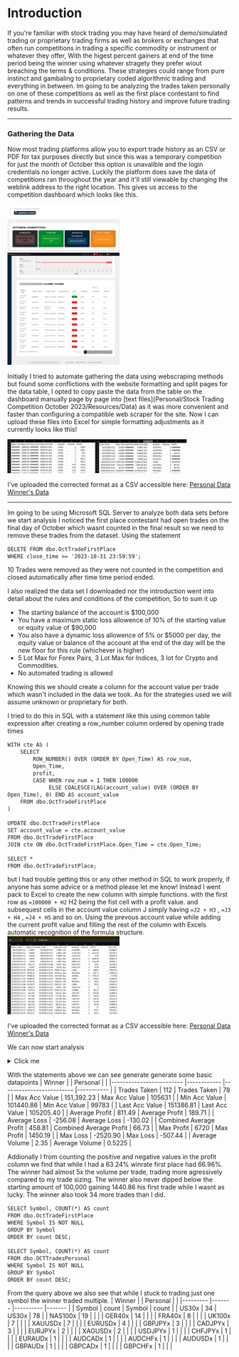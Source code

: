 # Introduction
If you're familiar with stock trading you may have heard of demo/simulated trading or proprietary trading firms as well as brokers or exchanges that often run competitions in trading a specific commodity or instrument or whatever they offer, With the higest percent gainers at end of the time period being the winner using whatever stragety they prefer wiout breaching the terms & conditions. These strategies could range from pure instinct and gambaling to proprietary coded algorithmic trading and everything in between. Im going to be analyzing the trades taken personally on one of these competitions as well as the first place contestant to find patterns and trends in successful trading history and improve future trading results. 
***
### Gathering the Data
Now most trading platforms allow you to export trade history as an CSV or PDF for tax purposes directly but since this was a temporary competition for just the month of October this option is unavalible and the login credentials no longer active. Luckily the platform does save the data of competitions ran throughout the year and it'll still viewable by changing the weblink address to the right location. This gives us access to the competition dashboard which looks like this.

<img src="https://github.com/RJ-Jung/Projects/blob/main/Personal/Stock%20Trading%20Competition%20October%202023/Resources/Images/octtradingpage.JPG?raw=true" width=50% height=50%>
<img src="https://github.com/RJ-Jung/Projects/blob/main/Personal/Stock%20Trading%20Competition%20October%202023/Resources/Images/octtradingpage2.JPG?raw=true" width=50% height=50%>

Initially I tried to automate gathering the data using webscraping methods but found some conflictions with the website formatting and split pages for the data table, I opted to copy paste the data from the table on the dashboard manually page by page into [text files](Personal/Stock Trading Competition October 2023/Resources/Data) as it was more convenient and faster than configuring a compatible web scraper for the site. Now I can upload these files into Excel for simple formatting adjustments as it currently looks like this!

<img src="https://github.com/RJ-Jung/Projects/blob/71db18d3d7a93f3ff6fa1c2e1bae43b4c937f495/Personal/Stock%20Trading%20Competition%20October%202023/Resources/Images/InitialExcelUpload.JPG?raw=true" width=80% height=80%>

I've uploaded the corrected format as a CSV accessible here:		[Personal Data](https://github.com/RJ-Jung/Projects/blob/ce83ca8e9c24a4dbfc88c894bc1e24c3d582709e/Personal/Stock%20Trading%20Competition%20October%202023/Resources/Data/OCTTradesPersonal.csv)		[Winner's Data](https://github.com/RJ-Jung/Projects/blob/main/Personal/Stock%20Trading%20Competition%20October%202023/Resources/Data/OctTradeFirstPlace.csv)

***
Im going to be using Microsoft SQL Server to analyze both data sets
before we start analysis I noticed the first place contestant had open trades on the final day of October which wasnt counted in the final result so we need to remove these trades from the dataset. 
Using the statement
```
DELETE FROM dbo.OctTradeFirstPlace    
WHERE close_time >= '2023-10-31 23:59:59';
```
10 Trades were removed as they were not counted in the competition and closed automatically after time time period ended.

I also realized the data set I downloaded nor the introduction went into detail about the rules and conditions of the competition, So to sum it up
  - The starting balance of the account is $100,000
  - You have a maximum static loss allowence of 10% of the starting value or equity value of $90,000
  - You also have a dynamic loss allowence of 5% or $5000 per day, the equity value or balance of the account at the end of the day will be the new floor for this rule (whichever is higher)
  - 5 Lot Max for Forex Pairs, 3 Lot Max for Indices, 3 lot for Crypto and Commodities.
  - No automated trading is allowed

Knowing this we should create a column for the account value per trade which wasn't included in the data we took. As for the strategies used we will assume unknown or proprietary for both.

I tried to do this in SQL with a statement like this using common table expression after creating a row_number column ordered by opening trade times
```
WITH cte AS (
    SELECT
        ROW_NUMBER() OVER (ORDER BY Open_Time) AS row_num,
        Open_Time,
        profit,
        CASE WHEN row_num = 1 THEN 100000
             ELSE COALESCE(LAG(account_value) OVER (ORDER BY Open_Time), 0) END AS account_value
    FROM dbo.OctTradeFirstPlace
)

UPDATE dbo.OctTradeFirstPlace
SET account_value = cte.account_value
FROM dbo.OctTradeFirstPlace
JOIN cte ON dbo.OctTradeFirstPlace.Open_Time = cte.Open_Time;

SELECT *
FROM dbo.OctTradeFirstPlace;
```
but I had trouble getting this or any other method in SQL to work properly, if anyone has some advice or a method please let me know!
Instead I went pack to Excel to create the new column with simple functions. with the first row as `=100000 + H2` H2 being the fist cell with a profit value. and subsequest cells in the account value column J simply having `=J2 + H3` , `=J3 + H4` , `=J4 + H5` and so on. Using the prevous account value while adding the current profit value and filling the rest of the column with Excels automatic recognition of the formula structure.
<img src="https://github.com/RJ-Jung/Projects/blob/b873daa28204bbfe58d46cae0b93b1932b7cd28c/Personal/Stock%20Trading%20Competition%20October%202023/Resources/Images/excelaccvalue.JPG" width=50% height=50%>

I've uploaded the corrected format as a CSV accessible here:		[Personal Data](https://github.com/RJ-Jung/Projects/blob/c46fec5aa7536c883c68e38e6754669692bb1f42/Personal/Stock%20Trading%20Competition%20October%202023/Resources/Data/OCTTradesPersonalACCVAL.csv)		[Winner's Data](https://github.com/RJ-Jung/Projects/blob/main/Personal/Stock%20Trading%20Competition%20October%202023/Resources/Data/OctTradeFirstPlaceACCVAL.csv)

We can now start analysis
<details>
  <summary>Click me</summary>

```-- Queries for dbo.OctTradeFirstPlaceACCVAL

SELECT COUNT(*) AS Row_Count
FROM dbo.OctTradeFirstPlaceACCVAL;

SELECT MAX(ACC_Val) AS Max_Account_Value
FROM dbo.OctTradeFirstPlaceACCVAL;

SELECT MIN(ACC_Val) AS Min_Account_Value
FROM dbo.OctTradeFirstPlaceACCVAL;

SELECT ACC_Val,
       LAST_VALUE(ACC_Val) OVER (ORDER BY Open_Time) AS Last_Account_Value
FROM dbo.OctTradeFirstPlaceACCVAL
ORDER BY Open_Time DESC
OFFSET 0 ROWS FETCH NEXT 1 ROWS ONLY;

SELECT AVG(profit) AS Average_Profit
FROM dbo.OctTradeFirstPlaceACCVAL
WHERE profit > 0;

SELECT AVG(profit) AS Average_Loss
FROM dbo.OctTradeFirstPlaceACCVAL
WHERE profit < 0;

SELECT AVG(profit) AS Combined_Profit_Average
FROM dbo.OctTradeFirstPlaceACCVAL;

SELECT MAX(profit) AS Max_Profit
FROM dbo.OctTradeFirstPlaceACCVAL;

SELECT MIN(profit) AS Max_Loss
FROM dbo.OctTradeFirstPlaceACCVAL;

-- Queries for dbo.OCTTradesPersonalACCVAL

SELECT COUNT(*) AS Row_Count
FROM dbo.OCTTradesPersonalACCVAL;

SELECT MAX(ACC_Val) AS Max_Personal_Account_Value
FROM dbo.OCTTradesPersonalACCVAL;

SELECT MIN(ACC_Val) AS Min_Personal_Account_Value
FROM dbo.OCTTradesPersonalACCVAL;

SELECT ACC_Val,
       LAST_VALUE(ACC_Val) OVER (ORDER BY Open_Time) AS Last_Personal_Account_Value
FROM dbo.OCTTradesPersonalACCVAL
ORDER BY Open_Time DESC
OFFSET 0 ROWS FETCH NEXT 1 ROWS ONLY;

SELECT AVG(profit) AS Average_Profit
FROM dbo.OCTTradesPersonalACCVAL
WHERE profit > 0;

SELECT AVG(profit) AS Average_Loss
FROM dbo.OCTTradesPersonalACCVAL
WHERE profit < 0;

SELECT AVG(profit) AS Combined_Profit_Average
FROM dbo.OCTTradesPersonalACCVAL;

SELECT MAX(profit) AS Max_Profit
FROM dbo.OCTTradesPersonalACCVAL;

SELECT MIN(profit) AS Max_Loss
FROM dbo.OCTTradesPersonalACCVAL;
```
  </details>

With the statements above we can see generate generate some basic datapoints
| Winner                  	|            	| Personal                	|           	|
|-------------------------	|------------	|-------------------------	|-----------	|
| Trades Taken            	| 112        	| Trades Taken            	| 78        	|
| Max Acc Value           	| 151,392.23 	| Max Acc Value           	| 105631    	|
| Min Acc Value           	| 101440.86  	| Min Acc Value           	| 99783     	|
| Last Acc Value          	| 151386.81  	| Last Acc Value          	| 105205.40 	|
| Average Profit          	| 811.49     	| Average Profit          	| 189.71    	|
| Average Loss            	| -256.08    	| Average Loss            	| -130.02   	|
| Combined Average Profit 	| 458.81     	| Combined Average Profit 	| 66.73     	|
| Max Profit              	| 6720       	| Max Profit              	| 1450.19   	|
| Max Loss                	| -2520.90   	| Max Loss                	| -507.44   	|
| Average Volume          	| 2.35       	| Average Volume          	| 0.5225    	|

Addionally I from counting the positive and negative values in the profit column we find that while I had a 63.24% winrate first place had 66.96%.
The winner had almost 5x the volume per trade, trading more agressively compared to my trade sizing.
The winner also never dipped below the starting amount of 100,000 gaining 1440.86 his first trade while I wasnt as lucky.
The winner also took 34 more trades than I did.

```
SELECT Symbol, COUNT(*) AS count
FROM dbo.OctTradeFirstPlace
WHERE Symbol IS NOT NULL
GROUP BY Symbol
ORDER BY count DESC;

SELECT Symbol, COUNT(*) AS count
FROM dbo.OCTTradesPersonal
WHERE Symbol IS NOT NULL
GROUP BY Symbol
ORDER BY count DESC;
```
From the query above we also see that while I stuck to trading just one symbol the winner traded multiple.
| Winner  	|       	| Personal 	|       	|
|---------	|-------	|----------	|-------	|
| Symbol  	| count 	| Symbol   	| count 	|
| US30x   	| 34    	| US30x    	| 78    	|
| NAS100x 	| 19    	|          	|       	|
| GER40x  	| 14    	|          	|       	|
| FRA40x  	| 8     	|          	|       	|
| UK100x  	| 7     	|          	|       	|
| XAUUSDx 	| 7     	|          	|       	|
| EURUSDx 	| 4     	|          	|       	|
| GBPJPYx 	| 3     	|          	|       	|
| CADJPYx 	| 3     	|          	|       	|
| EURJPYx 	| 2     	|          	|       	|
| XAGUSDx 	| 2     	|          	|       	|
| USDJPYx 	| 1     	|          	|       	|
| CHFJPYx 	| 1     	|          	|       	|
| EURAUDx 	| 1     	|          	|       	|
| AUDCADx 	| 1     	|          	|       	|
| AUDCHFx 	| 1     	|          	|       	|
| AUDUSDx 	| 1     	|          	|       	|
| GBPAUDx 	| 1     	|          	|       	|
| GBPCADx 	| 1     	|          	|       	|
| GBPCHFx 	| 1     	|          	|       	|
